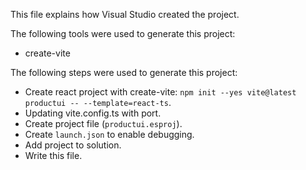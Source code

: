 This file explains how Visual Studio created the project.

The following tools were used to generate this project:
- create-vite

The following steps were used to generate this project:
- Create react project with create-vite: `npm init --yes vite@latest productui -- --template=react-ts`.
- Updating vite.config.ts with port.
- Create project file (`productui.esproj`).
- Create `launch.json` to enable debugging.
- Add project to solution.
- Write this file.
